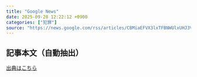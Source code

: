 ```yaml
---
title: "Google News"
date: 2025-09-28 12:22:12 +0900
categories: ["犯罪"]
source: "https://news.google.com/rss/articles/CBMiaEFVX3lxTFBNWUlxUHJ3VkZLVUtQN0pNd3R6dHRPLUZmejhDRnkzM0lHMkVPOVIyRndDX25GOEZ2MGxVSlR6Mmhzdl91WnJxS1FXTVYwZ3lib3EzWEZPQTltRXZOWGxsT1FLd3Z5WWV3?oc=5"
---
```


## 記事本文（自動抽出）
<body class="y0K44d EA71Tc" id="readabilityBody"></body>

[出典はこちら](https://news.google.com/rss/articles/CBMiaEFVX3lxTFBNWUlxUHJ3VkZLVUtQN0pNd3R6dHRPLUZmejhDRnkzM0lHMkVPOVIyRndDX25GOEZ2MGxVSlR6Mmhzdl91WnJxS1FXTVYwZ3lib3EzWEZPQTltRXZOWGxsT1FLd3Z5WWV3?oc=5)
